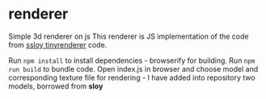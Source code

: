 # renderer
Simple 3d renderer on js
This renderer is JS implementation of the code from [ssloy tinyrenderer](https://github.com/ssloy/tinyrenderer) code.

Run `npm install` to install dependencies - browserify for building.
Run `npm run build` to bundle code.
Open index.js in browser and choose model and corresponding texture file for rendering - I have added  into repository two models, borrowed from **sloy**

